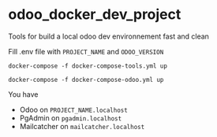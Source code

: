 # odoo_docker_dev_project

Tools for build a local odoo dev environnement fast and clean

Fill .env file with `PROJECT_NAME` and `ODOO_VERSION`

`docker-compose -f docker-compose-tools.yml up`

`docker-compose -f docker-compose-odoo.yml up`


You have
- Odoo on `PROJECT_NAME.localhost`
- PgAdmin on `pgadmin.localhost`
- Mailcatcher on `mailcatcher.localhost`